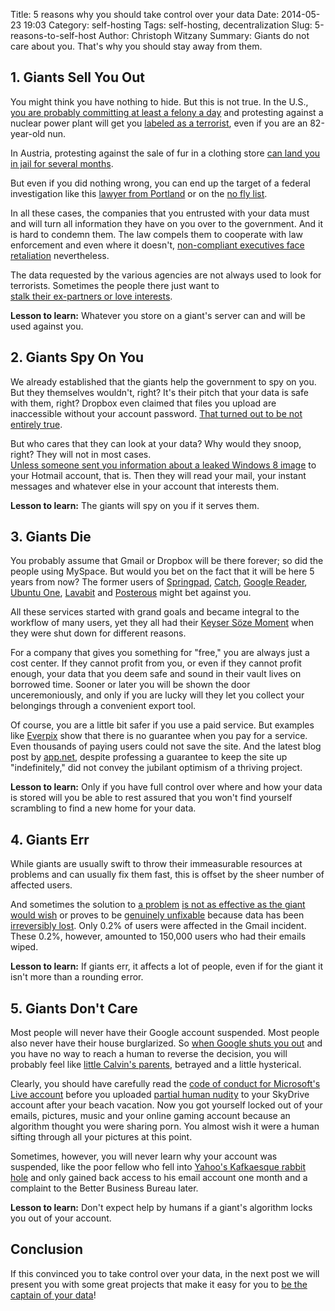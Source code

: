 Title: 5 reasons why you should take control over your data
Date: 2014-05-23 19:03
Category: self-hosting
Tags: self-hosting, decentralization
Slug: 5-reasons-to-self-host
Author: Christoph Witzany
Summary: Giants do not care about you. That's why you should stay away from them.




## 1. Giants Sell You Out

You might think you have nothing to hide. But this is not true. In the 
U.S., [you are probably committing at least a felony a day][3-felonies] and 
protesting against a nuclear power plant will get you 
[labeled as a terrorist][terrorist-nun], even if you are an 82-year-old nun.

In Austria, protesting against the sale of fur in a clothing store 
[can land you in jail for several months][animal-rights]. 

But even if you did nothing wrong, you can end up the target of a federal 
investigation like this [lawyer from Portland][portland-lawyer] or on the 
[no fly list][no-fly-list].

In all these cases, the companies that you entrusted with your data must and 
will turn all information they have on you over to the government. And it is 
hard to condemn them. The law compels them to cooperate with law enforcement 
and even where it doesn't, [non-compliant executives face retaliation][qwest] 
nevertheless.

The data requested by the various agencies are not always used to look for 
terrorists. Sometimes the people there just want to   
[stalk their ex-partners or love interests][loveint]. 

__Lesson to learn:__ Whatever you store on a giant's server can and will be used
against you.

## 2. Giants Spy On You

We already established that the giants help the government to spy on you. But 
they themselves wouldn't, right? It's their pitch that your data is safe with 
them, right? Dropbox even claimed that files you upload are inaccessible without your 
account password. [That turned out to be not entirely true][dropbox-claim].

But who cares that they can look at your data? Why would
they snoop, right? They will not in most cases.   
[Unless someone sent you information about a leaked Windows 8 image][hotmail-blogger] 
to your Hotmail account, that is. Then they will read your mail, your instant messages and whatever else in your account that interests them.

__Lesson to learn:__ The giants will spy on you if it serves them. 


## 3. Giants Die

You probably assume that Gmail or Dropbox will be there forever; so did the
people using MySpace. But would you bet on the fact that it will be here 5 
years from now? The former users of [Springpad][], [Catch][],
[Google Reader][google-reader], [Ubuntu One][ubuntu-one], [Lavabit][] and 
[Posterous][] might bet against you. 

All these services started with grand goals and became integral to the workflow 
of many users, yet they all had their [Keyser Söze Moment][keyser-soze-moment] 
when they were shut down for different reasons.

For a company that gives you something for "free," you are always just a cost 
center. If they cannot profit from you, or even if they cannot profit enough, 
your data that you deem safe and sound in their vault lives on borrowed time.
Sooner or later you will be shown the door unceremoniously, and only if you are 
lucky will they let you collect your belongings through a convenient export 
tool. 

Of course, you are a little bit safer if you use a paid service. But examples 
like [Everpix][] show that there is no guarantee when you pay for a service. Even 
thousands of paying users could not save the site. And the latest blog post by 
[app.net][], despite professing a guarantee to keep the site up "indefinitely," 
did not convey the jubilant optimism of a thriving project.

__Lesson to learn:__ Only if you have full control over where and how your data is 
stored will you be able to rest assured that you won't find yourself scrambling to find a 
new home for your data.



## 4. Giants Err

While giants are usually swift to throw their immeasurable resources at 
problems and can usually fix them fast, this is offset by the sheer number of 
affected users.

And sometimes the solution to [a problem][yahoo-xss] 
[is not as effective as the giant would wish][yahoo-xss-2] or proves to be 
[genuinely unfixable][microsoft-danger] because data has been 
[irreversibly lost][google-data-loss]. Only 0.2% of users were affected in 
the Gmail incident. These 0.2%, however, amounted to 150,000 users who had their 
emails wiped.

__Lesson to learn:__ If giants err, it affects a lot of people, even if for 
the giant it isn't more than a rounding error.

## 5. Giants Don't Care

Most people will never have their Google account suspended. Most people also never have their 
house burglarized. So [when Google shuts you out][google-suspension]
and you have no way to reach a human to reverse the decision, you will probably feel 
like [little Calvin's parents][calvin], betrayed and a little hysterical. 

Clearly, you should have carefully read the 
[code of conduct for Microsoft's Live account][live-coc] before you 
uploaded [partial human nudity][skydrive] to your SkyDrive account after your 
beach vacation. Now you got yourself locked out of your emails, pictures, music 
and your online gaming account because an algorithm thought you were sharing 
porn. You almost wish it were a human sifting through all your pictures at this 
point.

Sometimes, however, you will never learn why your account was suspended, like the
poor fellow who fell into [Yahoo's Kafkaesque rabbit hole][yahoo] and only gained
back access to his email account one month and a complaint to the Better 
Business Bureau later.

__Lesson to learn:__ Don't expect help by humans if a giant's algorithm locks you
out of your account.


## Conclusion

If this convinced you to take control over your data, in the next post 
we will present you with some great projects that make it easy for you to [be 
the  captain of your data][cloudfleet]!



[3-felonies]: http://www.amazon.com/exec/obidos/ASIN/B00505UZ4G/ref=nosim/0sil8 "Three Felonies A Day by Harvey Silverglate"
[terrorist-nun]: http://topinfopost.com/2013/05/31/82-year-old-nun-about-to-be-sentenced-as-a-terrorist "82 year old nun about to be sentenced as a terrorist"
[animal-rights]: https://de.wikipedia.org/wiki/Wiener_neust%C3%A4dter_Tiersch%C3%BCtzerprozess#Ermittlungen_und_Verhaftungen "Wiener Neustädter Tierschützerprozess - Sorry only in German"
[portland-lawyer]: http://www.komonews.com/news/archive/4125406.html "Portland Lawyer Cleared In Madrid Bombing Case"
[no-fly-list]: http://www.mercurynews.com/crime-courts/ci_24911422/u-s-government-loses-challenge-no-fly-lists "No-fly list challenged: Stanford student wrongly labeled a terrorist, judge says"
[qwest]: http://www.dailykos.com/story/2013/10/01/1243061/-Qwest-CEO-Who-Resisted-NSA-Spying-Finally-Released-From-Prison-After-Four-Years-of-Incarceration "Qwest CEO Who Resisted NSA Spying Finally Released From Prison After Four Years of Incarceration"
[loveint]: http://blogs.wsj.com/washwire/2013/08/23/nsa-officers-sometimes-spy-on-love-interests/ "NSA Officers Spy on Love Interests"
[google-suspension]: http://www.slate.com/articles/technology/future_tense/2013/04/life_without_google_when_my_account_was_suspended_i_felt_like_i_d_been_dumped.html "Can You Live Without Google?"
[calvin]: http://www.gocomics.com/calvinandhobbes/2014/05/20 "This is one of the things you always figure will happen to other people. - Unfortunately we're all someone else to someone else"
[live-coc]: http://windows.microsoft.com/en-GB/windows-live/code-of-conduct "Windows Life - Code of Conduct"
[skydrive]: http://www.geek.com/news/skydrive-account-suspensions-prove-you-cant-trust-cloud-storage-1503931/ "SkyDrive account suspensions prove you can’t trust cloud storage"
[yahoo]: http://www.thegeekprofessor.com/arguing-a-yahoo-account-suspension/ "Arguing a Yahoo! Account Suspension"
[springpad]: http://www.engadget.com/2014/05/23/springpad-shutting-down/ "Springpad shutting down"
[catch]: http://research.gigaom.com/2013/08/evernote-competitor-catch-to-shut-down/ "Evernote competitor Catch to shut down"
[google-reader]: http://edition.cnn.com/2013/03/14/tech/web/google-reader-discontinued/index.html "Google Reader shutting down"
[ubuntu-one]: http://arstechnica.com/information-technology/2014/04/ubuntu-one-storage-and-music-service-shut-down-by-canonical/ "Ubuntu One storage and music service shut down by Canonical"
[lavabit]: http://www.theguardian.com/commentisfree/2014/may/20/why-did-lavabit-shut-down-snowden-email "Secrets, lies and Snowden's email: why I was forced to shut down Lavabit"
[posterous]: http://techcrunch.com/2013/02/15/posterous-will-shut-down-on-april-30th-co-founder-garry-tan-launches-posthaven-to-save-your-sites/ "Posterous Will Shut Down On April 30th, Co-Founder Garry Tan Launches Posthaven To Save Your Sites"
[keyser-soze-moment]: https://www.youtube.com/watch?v=IkJqKOb0ZhY "... and like that, it's gone"
[everpix]: http://www.your-digital-life.com/photo-sharing-site-everpix-shutting-down/ "Photo-Sharing Site Everpix Shutting Down"
[app.net]: http://blog.app.net/2014/05/06/app-net-state-of-the-union/ "App.net State of the Union"
[dropbox-claim]: http://www.wired.com/2011/05/dropbox-ftc/ "Dropbox Lied to Users About Data Security, Complaint to FTC Alleges"
[hotmail-blogger]: http://money.cnn.com/2014/03/21/technology/security/microsoft-email/index.html "Microsoft defends its right to read your email"
[yahoo-xss]: http://thenextweb.com/insider/2013/01/07/yahoo-mail-users-hit-by-widespread-hacking-xss-exploit-seemingly-to-blame/ "Yahoo Mail users hit by widespread hacking, XSS exploit seemingly to blame (Update: Fixed)"
[yahoo-xss-2]: http://www.offensive-security.com/offsec/yahoo-dom-xss-0day-prevails/ "Yahoo DOM XSS 0day – Not fixed yet!"
[microsoft-danger]: http://appleinsider.com/articles/09/10/11/microsofts_danger_sidekick_data_loss_casts_dark_on_cloud_computing "Microsoft's Danger Sidekick data loss casts dark on cloud computing"
[google-data-loss]: http://www.developerfusion.com/news/112985/gmail-data-loss-bug-causes-complete-data-loss-calls-for-tape-backups/ "Gmail data loss bug causes complete data loss, calls for tape backups"
[cloudfleet]: https://cloudfleet.io/
